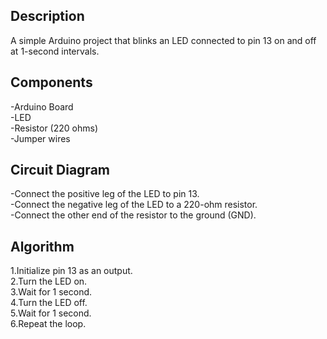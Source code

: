 ## Description
A simple Arduino project that blinks an LED connected to pin 13 on and off at 1-second intervals.

## Components
-Arduino Board \
-LED \
-Resistor (220 ohms) \
-Jumper wires 

## Circuit Diagram
-Connect the positive leg of the LED to pin 13.\
-Connect the negative leg of the LED to a 220-ohm resistor.\
-Connect the other end of the resistor to the ground (GND).

## Algorithm
1.Initialize pin 13 as an output.\
2.Turn the LED on.\
3.Wait for 1 second.\
4.Turn the LED off.\
5.Wait for 1 second.\
6.Repeat the loop.
